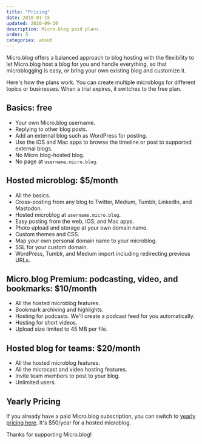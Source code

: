 ```yaml
---
title: "Pricing"
date: 2018-01-15
updated: 2020-09-30
description: Micro.blog paid plans.
order: 5
categories: about
---
```


Micro.blog offers a balanced approach to blog hosting with the flexibility to let Micro.blog host a blog for you and handle everything, so that microblogging is easy, or bring your own existing blog and customize it.

Here's how the plans work. You can create multiple microblogs for different topics or businesses. When a trial expires, it switches to the free plan.

## Basics: free

* Your own Micro.blog username.
* Replying to other blog posts.
* Add an external blog such as WordPress for posting.
* Use the iOS and Mac apps to browse the timeline or post to supported external blogs.
* No Micro.blog-hosted blog.
* No page at `username.micro.blog`.

## Hosted microblog: $5/month

* All the basics.
* Cross-posting from any blog to Twitter, Medium, Tumblr, LinkedIn, and Mastodon.
* Hosted microblog at `username.micro.blog`.
* Easy posting from the web, iOS, and Mac apps.
* Photo upload and storage at your own domain name.
* Custom themes and CSS.
* Map your own personal domain name to your microblog.
* SSL for your custom domain.
* WordPress, Tumblr, and Medium import including redirecting previous URLs.

## Micro.blog Premium: podcasting, video, and bookmarks: $10/month

* All the hosted microblog features.
* Bookmark archiving and highlights.
* Hosting for podcasts. We'll create a podcast feed for you automatically.
* Hosting for short videos.
* Upload size limited to 45 MB per file.

## Hosted blog for teams: $20/month

* All the hosted microblog features.
* All the microcast and video hosting features.
* Invite team members to post to your blog.
* Unlimited users.

## Yearly Pricing

If you already have a paid Micro.blog subscription, you can switch to [yearly pricing here](https://micro.blog/account/yearly). It's $50/year for a hosted microblog.

Thanks for supporting Micro.blog!
